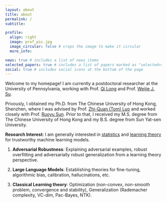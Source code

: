 ```yaml
---
layout: about
title: about
permalink: /
subtitle:

profile:
  align: right
  image: prof_pic.jpg
  image_circular: false # crops the image to make it circular
  more_info:

news: true # includes a list of news items
selected_papers: true # includes a list of papers marked as "selected={true}"
social: true # includes social icons at the bottom of the page
---
```


Welcome to my homepage! I am currently a postdoctoral researcher at the University of Pennsylvania, working with Prof. [Qi Long](https://www.med.upenn.edu/long-lab/) and Prof. [Weijie J. Su](http://www-stat.wharton.upenn.edu/~suw/).

Privously, I obtained my Ph.D. from The Chinese University of Hong Kong, Shenzhen, where I was advised by Prof. [Zhi-Quan (Tom) Luo](https://sds.cuhk.edu.cn/en/teacher/214) and worked closely with Prof. [Ruoyu Sun](https://ruoyus.github.io). Prior to that, I received my M.S. degree from The Chinese University of Hong Kong and my B.S. degree from Sun Yat-sen University.

**Research Interest**: I am generally interested in <a href='#'>statistics</a> and <a href='#'>learning theory</a> for trustworthy machine learning models.

1. **Adversarial Robustness**: Explaining adversarial examples, robust overfitting and adversarially robust generalization from a learning theory perspective.

1. **Large Language Models**:  Establishing theories for fine-tuning, algorithmic bias, calibration, hallucinations, etc.

1. **Classical Learning theory**: Optimization (non-convex, non-smooth problem, convergence and stability), Generalization (Rademacher complexity, VC-dim, Pac-Bayes, NTK).
